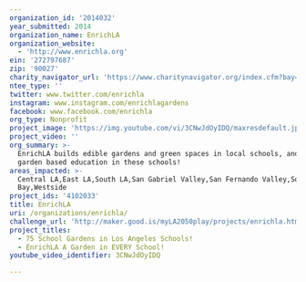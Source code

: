 ```yaml
---
organization_id: '2014032'
year_submitted: 2014
organization_name: EnrichLA
organization_website:
  - 'http://www.enrichla.org'
ein: '272797687'
zip: '90027'
charity_navigator_url: 'https://www.charitynavigator.org/index.cfm?bay=search.profile&ein=272797687'
ntee_type: ''
twitter: www.twitter.com/enrichla
instagram: www.instagram.com/enrichlagardens
facebook: www.facebook.com/enrichla
org_type: Nonprofit
project_image: 'https://img.youtube.com/vi/3CNwJdOyIDQ/maxresdefault.jpg'
project_video: ''
org_summary: >-
  EnrichLA builds edible gardens and green spaces in local schools, and provides
  garden based education in these schools!
areas_impacted: >-
  Central LA,East LA,South LA,San Gabriel Valley,San Fernando Valley,South
  Bay,Westside
project_ids: '4102033'
title: EnrichLA
uri: /organizations/enrichla/
challenge_url: 'http://maker.good.is/myLA2050play/projects/enrichla.html'
project_titles:
  - 75 School Gardens in Los Angeles Schools!
  - EnrichLA A Garden in EVERY School!
youtube_video_identifier: 3CNwJdOyIDQ

---
```

